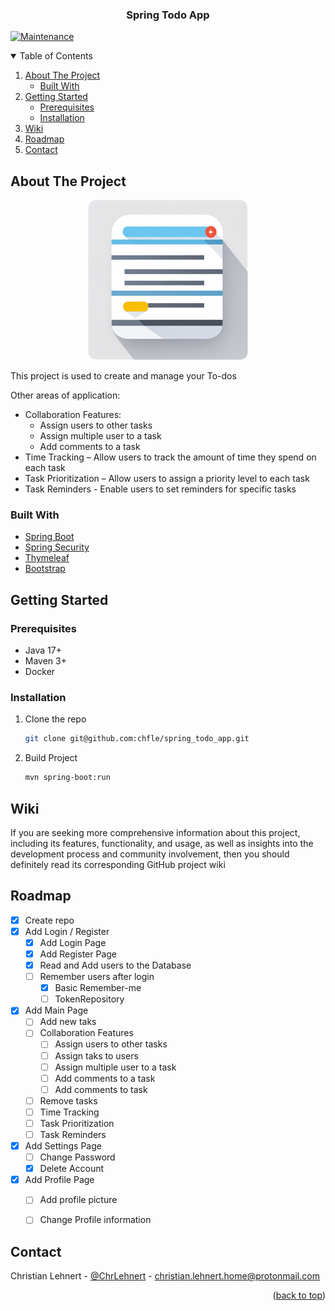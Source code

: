 <div align="center">
<h3 align="center">Spring Todo App</h3>
</div>

[![Maintenance](https://img.shields.io/badge/Maintained%3F-yes-green.svg)](https://github.com/chfle/spring_todo_app/graphs/commit-activity)

<!-- TABLE OF CONTENTS -->
<details open=true>
  <summary>Table of Contents</summary>
  <ol>
    <li>
      <a href="#about-the-project">About The Project</a>
      <ul>
        <li><a href="#built-with">Built With</a></li>
      </ul>
    </li>
    <li>
      <a href="#getting-started">Getting Started</a>
      <ul>
        <li><a href="#prerequisites">Prerequisites</a></li>
        <li><a href="#installation">Installation</a></li>
      </ul>
    </li>
    <li><a href="#wiki">Wiki</a></li>
    <li><a href="#roadmap">Roadmap</a></li>
    <li><a href="#contact">Contact</a></li>
  </ol>
</details>

<!-- ABOUT THE PROJECT -->
## About The Project

<p align="center">
<img src="readme/images/app.png" alt="project image">
</p>

 This project is used to create and manage your To-dos
 
 Other areas of application:
 
- Collaboration Features:
  - Assign users to other tasks
  - Assign multiple user to a task
  - Add comments to a task
- Time Tracking – Allow users to track the amount of time they spend on each task
- Task Prioritization – Allow users to assign a priority level to each task
- Task Reminders - Enable users to set reminders for specific tasks

### Built With

* [Spring Boot](https://spring.io/projects/spring-boot)
* [Spring Security](https://spring.io/projects/spring-security)
* [Thymeleaf](https://www.thymeleaf.org/)
* [Bootstrap](https://getbootstrap.com/docs/5.0/getting-started/introduction/)

<!-- GETTING STARTED -->
## Getting Started

### Prerequisites

* Java 17+
* Maven 3+
* Docker

### Installation


1. Clone the repo
   ```sh
   git clone git@github.com:chfle/spring_todo_app.git
   ```
2. Build Project
   ```sh
   mvn spring-boot:run
   
## Wiki

If you are seeking more comprehensive information about this project, including its features, functionality, and usage, as well as insights into the development process and community involvement, then you should definitely read its corresponding GitHub project wiki
  
## Roadmap

- [X] Create repo
- [X] Add Login / Register
  - [X] Add Login Page
  - [X] Add Register Page
  - [X] Read and Add users to the Database
  - [ ] Remember users after login
    - [x] Basic Remember-me
    - [ ] TokenRepository
- [X] Add Main Page
  - [ ] Add new taks
  - [ ] Collaboration Features
    - [ ] Assign users to other tasks
    - [ ] Assign taks to users
    - [ ] Assign multiple user to a task
    - [ ] Add comments to a task
    - [ ] Add comments to task
  - [ ] Remove tasks
  - [ ] Time Tracking 
  - [ ] Task Prioritization 
  - [ ] Task Reminders 
- [X] Add Settings Page
  - [ ] Change Password
  - [x] Delete Account
- [X] Add Profile Page
  - [ ] Add profile picture
  - [ ] Change Profile information


<!-- CONTACT -->
## Contact

Christian Lehnert - [@ChrLehnert](https://twitter.com/ChrLehnert) - <a href="mailto:christian.lehnert.home@protonmail.com">christian.lehnert.home@protonmail.com</a>

<p align="right">(<a href="#top">back to top</a>)</p>
